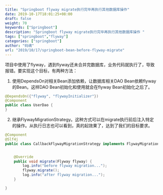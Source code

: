 ```yaml
---
title: "Springboot flyway migrate执行完毕再执行其他数据库操作"
date: 2019-10-17T18:01:25+08:00
draft: false
weight: 70
keywords: ["Springboot"]
description: "Springboot flyway migrate执行完毕再执行其他数据库操作 "
tags: ["springboot","flyway"]
categories: ["springboot"]
author: "码魂"
url: "2019/10/17/springboot-bean-before-flyway-migrate"
---
```

项目中使用了flyway，遇到flyway还未合并完数据库，业务代码就执行了，导致报错。要实现这个目标，有两种方法：

1. 使用DependsOn对相关Bean添加依赖，让数据库相关DAO Bean依赖flyway的Bean。这样DAO Bean初始化和使用就会在flyway Bean初始化之后了。
```java
@DependsOn({"flyway", "flywayInitializer"})
@Component
public class UserDao {
}
```
2. 继承FlywayMigrationStrategy。这种方式可以在migrate执行前后注入特定的操作。从执行日志也可以看到，真的起效果了，达到了我们的目标要求。
```java
@Component
@Slf4j
public class CallbackFlywayMigrationStrategy implements FlywayMigrationStrategy {


    @Override
    public void migrate(Flyway flyway) {
        log.info("before flyway migration...");
        flyway.migrate();
        log.info("after flyway migration...");
    }

}
```


